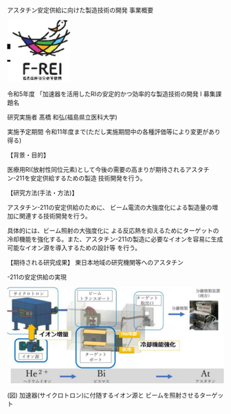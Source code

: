 アスタチン安定供給に向けた製造技術の開発 事業概要

![](_page_0_Picture_1.jpeg)

令和5年度 「加速器を活用したRIの安定的かつ効率的な製造技術の開発 I 募集課題名

研究実施者 髙橋 和弘(福島県立医科大学)

実施予定期間 令和11年度まで(ただし実施期間中の各種評価等により変更があり得る)

【背景・目的】

医療用RI(放射性同位元素)として今後の需要の高まりが期待されるアスタチン-211を安定供給するための製造 技術開発を行う。

【研究方法(手法・方法)】

アスタチン-211の安定供給のために、 ビーム電流の大強度化による製造量の増 加に関連する技術開発を行う。

具体的には、ビーム照射の大強度化に よる反応熱を抑えるためにターゲットの 冷却機能を強化する。また、アスタチン-211の製造に必要なイオンを容易に生成 可能なイオン源を導入するための設計等 を行う。

【期待される研究成果】 東日本地域の研究機関等へのアスタチン

-211の安定供給の実現

![](_page_0_Figure_12.jpeg)

(図) 加速器(サイクロトロン)に付随するイオン源と ビームを照射させるターゲット

